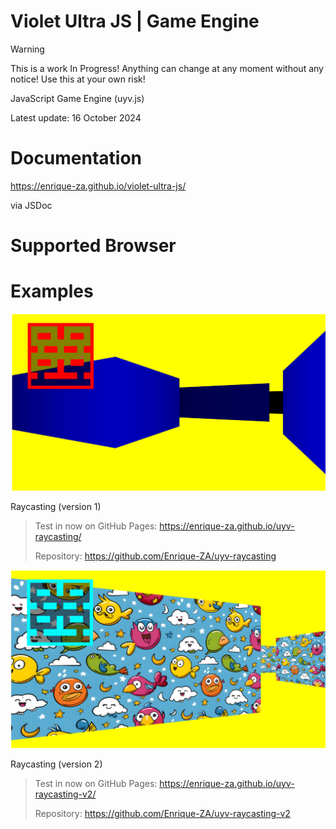 # Violet Ultra JS | Game Engine

> [!WARNING]
> This is a work In Progress! Anything can change at any moment without any notice! Use this at your own risk!

JavaScript Game Engine (uyv.js)

Latest update: 16 October 2024


# Documentation

https://enrique-za.github.io/violet-ultra-js/ 

via JSDoc


# Supported Browser



# Examples

![screenshot](./screenshot.png)

Raycasting (version 1)

> Test in now on GitHub Pages: https://enrique-za.github.io/uyv-raycasting/
> 
> Repository: https://github.com/Enrique-ZA/uyv-raycasting

![screenshot](./screenshotA.png)

Raycasting (version 2)

> Test in now on GitHub Pages: https://enrique-za.github.io/uyv-raycasting-v2/
> 
> Repository: https://github.com/Enrique-ZA/uyv-raycasting-v2
